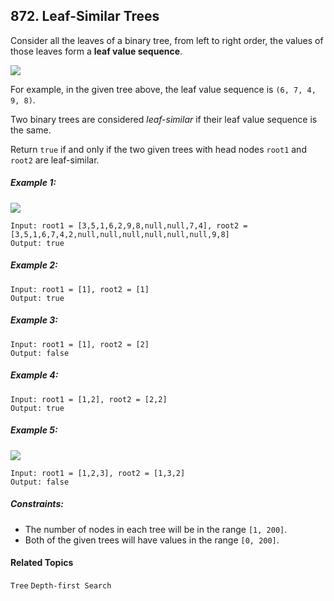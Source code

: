 ## 872. Leaf-Similar Trees

Consider all the leaves of a binary tree, from left to right order, the values of those leaves form a **leaf value sequence**.

![](https://i.imgur.com/U2UQK3j.png)

For example, in the given tree above, the leaf value sequence is `(6, 7, 4, 9, 8)`.

Two binary trees are considered _leaf-similar_ if their leaf value sequence is the same.

Return `true` if and only if the two given trees with head nodes `root1` and `root2` are leaf-similar.

##### Example 1: 

![](https://i.imgur.com/zhhYfMB.jpg)

```
Input: root1 = [3,5,1,6,2,9,8,null,null,7,4], root2 = [3,5,1,6,7,4,2,null,null,null,null,null,null,9,8]
Output: true
```

##### Example 2:

```
Input: root1 = [1], root2 = [1]
Output: true
```

##### Example 3:

```
Input: root1 = [1], root2 = [2]
Output: false
```

##### Example 4:

```
Input: root1 = [1,2], root2 = [2,2]
Output: true
```

##### Example 5:

![](https://i.imgur.com/Ns7MaUP.jpg)

```
Input: root1 = [1,2,3], root2 = [1,3,2]
Output: false
```

##### Constraints:

* The number of nodes in each tree will be in the range `[1, 200]`.
* Both of the given trees will have values in the range `[0, 200]`.

#### Related Topics

`Tree` `Depth-first Search`
